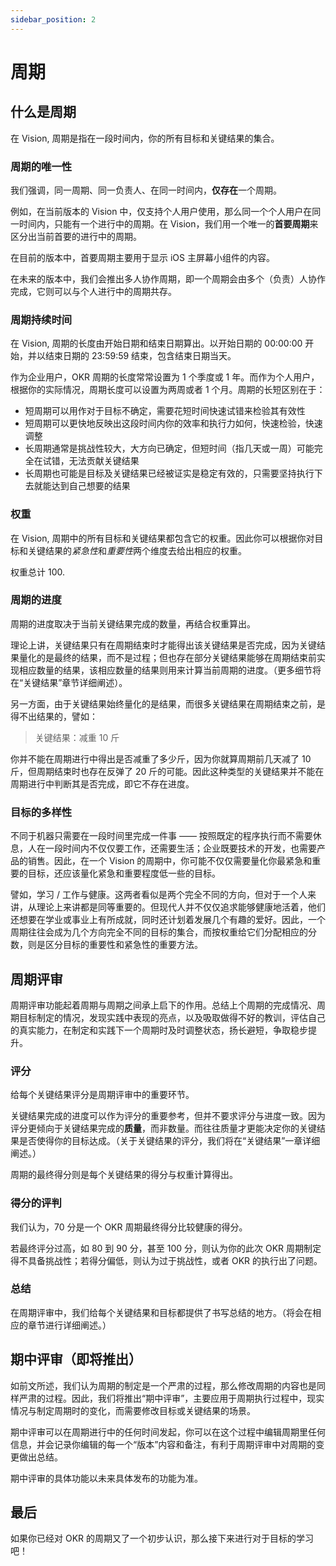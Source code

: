 ```yaml
---
sidebar_position: 2
---
```


# 周期

## 什么是周期

在 Vision, 周期是指在一段时间内，你的所有目标和关键结果的集合。

### 周期的唯一性

我们强调，同一周期、同一负责人、在同一时间内，**仅存在**一个周期。

例如，在当前版本的 Vision 中，仅支持个人用户使用，那么同一个个人用户在同一时间内，只能有一个进行中的周期。在 Vision，我们用一个唯一的**首要周期**来区分出当前首要的进行中的周期。

在目前的版本中，首要周期主要用于显示 iOS 主屏幕小组件的内容。

在未来的版本中，我们会推出多人协作周期，即一个周期会由多个（负责）人协作完成，它则可以与个人进行中的周期共存。

### 周期持续时间

在 Vision, 周期的长度由开始日期和结束日期算出。以开始日期的 00:00:00 开始，并以结束日期的 23:59:59 结束，包含结束日期当天。

作为企业用户，OKR 周期的长度常常设置为 1 个季度或 1 年。而作为个人用户，根据你的实际情况，周期长度可以设置为两周或者 1 个月。周期的长短区别在于：

- 短周期可以用作对于目标不确定，需要花短时间快速试错来检验其有效性
- 短周期可以更快地反映出这段时间内你的效率和执行力如何，快速检验，快速调整
- 长周期通常是挑战性较大，大方向已确定，但短时间（指几天或一周）可能完全在试错，无法贡献关键结果
- 长周期也可能是目标及关键结果已经被证实是稳定有效的，只需要坚持执行下去就能达到自己想要的结果

### 权重

在 Vision, 周期中的所有目标和关键结果都包含它的权重。因此你可以根据你对目标和关键结果的*紧急性*和*重要性*两个维度去给出相应的权重。

权重总计 100.

### 周期的进度

周期的进度取决于当前关键结果完成的数量，再结合权重算出。

理论上讲，关键结果只有在周期结束时才能得出该关键结果是否完成，因为关键结果量化的是最终的结果，而不是过程；但也存在部分关键结果能够在周期结束前实现相应数量的结果，该相应数量的结果则用来计算当前周期的进度。（更多细节将在“关键结果”章节详细阐述）。

另一方面，由于关键结果始终量化的是结果，而很多关键结果在周期结束之前，是得不出结果的，譬如：

> 关键结果：减重 10 斤

你并不能在周期进行中得出是否减重了多少斤，因为你就算周期前几天减了 10 斤，但周期结束时也存在反弹了 20 斤的可能。因此这种类型的关键结果并不能在周期进行中判断其是否完成，即它不存在进度。

### 目标的多样性

不同于机器只需要在一段时间里完成一件事 —— 按照既定的程序执行而不需要休息，人在一段时间内不仅仅要工作，还需要生活；企业既要技术的开发，也需要产品的销售。因此，在一个 Vision 的周期中，你可能不仅仅需要量化你最紧急和重要的目标，还应该量化紧急和重要程度低一些的目标。

譬如，学习 / 工作与健康。这两者看似是两个完全不同的方向，但对于一个人来讲，从理论上来讲都是同等重要的。但现代人并不仅仅追求能够健康地活着，他们还想要在学业或事业上有所成就，同时还计划着发展几个有趣的爱好。因此，一个周期往往会成为几个方向完全不同的目标的集合，而按权重给它们分配相应的分数，则是区分目标的重要性和紧急性的重要方法。

## 周期评审

周期评审功能起着周期与周期之间承上启下的作用。总结上个周期的完成情况、周期目标制定的情况，发现实践中表现的亮点，以及吸取做得不好的教训，评估自己的真实能力，在制定和实践下一个周期时及时调整状态，扬长避短，争取稳步提升。

### 评分

给每个关键结果评分是周期评审中的重要环节。

关键结果完成的进度可以作为评分的重要参考，但并不要求评分与进度一致。因为评分更倾向于关键结果完成的**质量**，而非数量。而往往质量才更能决定你的关键结果是否使得你的目标达成。（关于关键结果的评分，我们将在“关键结果”一章详细阐述。）

周期的最终得分则是每个关键结果的得分与权重计算得出。

### 得分的评判

我们认为，70 分是一个 OKR 周期最终得分比较健康的得分。

若最终评分过高，如 80 到 90 分，甚至 100 分，则认为你的此次 OKR 周期制定得不具备挑战性；若得分偏低，则认为过于挑战性，或者 OKR 的执行出了问题。

### 总结

在周期评审中，我们给每个关键结果和目标都提供了书写总结的地方。（将会在相应的章节进行详细阐述。）

## 期中评审（即将推出）

如前文所述，我们认为周期的制定是一个严肃的过程，那么修改周期的内容也是同样严肃的过程。因此，我们将推出“期中评审”，主要应用于周期执行过程中，现实情况与制定周期时的变化，而需要修改目标或关键结果的场景。

期中评审可以在周期进行中的任何时间发起，你可以在这个过程中编辑周期里任何信息，并会记录你编辑的每一个“版本”内容和备注，有利于周期评审中对周期的变更做出总结。

期中评审的具体功能以未来具体发布的功能为准。

## 最后

如果你已经对 OKR 的周期又了一个初步认识，那么接下来进行对于目标的学习吧！
